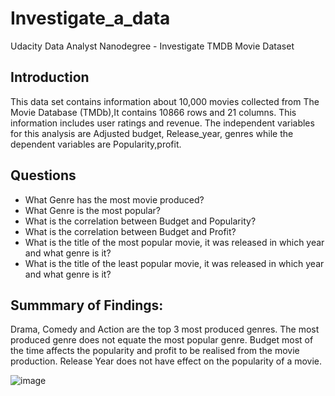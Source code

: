# Investigate_a_data
Udacity Data Analyst Nanodegree - Investigate TMDB Movie Dataset

## Introduction
This data set contains information about 10,000 movies collected from The Movie Database (TMDb),It contains 10866 rows and 21 columns. This information includes user ratings and revenue. The independent variables for this analysis are Adjusted budget, Release_year, genres while the dependent variables are Popularity,profit.

## Questions
- What Genre has the most movie produced?
- What Genre is the most popular?
- What is the correlation between Budget and Popularity?
- What is the correlation between Budget and Profit?
- What is the title of the most popular movie, it was released in which year and what genre is it?
- What is the title of the least popular movie, it was released in which year and what genre is it?

## Summmary of Findings:

Drama, Comedy and Action are the top 3 most produced genres.
The most produced genre does not equate the most popular genre.
Budget most of the time affects the popularity and profit to be realised from the movie production.
Release Year does not have effect on the popularity of a movie.

![image](https://user-images.githubusercontent.com/81045275/183260407-2e0c0ee8-63da-4446-91c9-c7e70167aca6.png)
